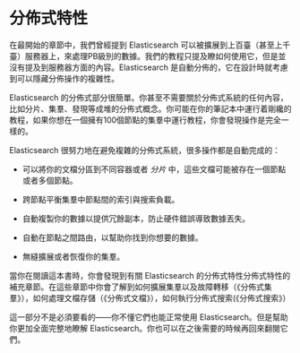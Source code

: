 # 分佈式特性

在最開始的章節中，我們曾經提到 Elasticsearch 可以被擴展到上百臺（甚至上千臺）服務器上，來處理PB級別的數據。我們的教程只提及瞭如何使用它，但是並沒有提及到服務器方面的內容。Elasticsearch 是自動分佈的，它在設計時就考慮到可以隱藏分佈操作的複雜性。

Elasticsearch 的分佈式部分很簡單。你甚至不需要關於分佈式系統的任何內容，比如分片、集羣、發現等成堆的分佈式概念。你可能在你的筆記本中運行着剛纔的教程，如果你想在一個擁有100個節點的集羣中運行教程，你會發現操作是完全一樣的。

Elasticsearch 很努力地在避免複雜的分佈式系統，很多操作都是自動完成的：

* 可以將你的文檔分區到不同容器或者 _分片_ 中，這些文檔可能被存在一個節點或者多個節點。


* 跨節點平衡集羣中節點間的索引與搜索負載。


* 自動複製你的數據以提供冗餘副本，防止硬件錯誤導致數據丟失。


* 自動在節點之間路由，以幫助你找到你想要的數據。


* 無縫擴展或者恢復你的集羣。


當你在閱讀這本書時，你會發現到有關 Elasticsearch 的分佈式特性分佈式特性的補充章節。在這些章節中你會了解到如何擴展集羣以及故障轉移（《分佈式集羣》），如何處理文檔存儲（《分佈式文檔》），如何執行分佈式搜索(《分佈式搜索》）


這一部分不是必須要看的——你不懂它們也能正常使用 Elasticsearch。但是幫助你更加全面完整地瞭解 Elasticsearch。你也可以在之後需要的時候再回來翻閱它們。

